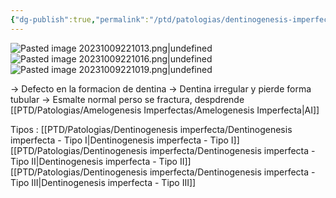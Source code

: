 ```yaml
---
{"dg-publish":true,"permalink":"/ptd/patologias/dentinogenesis-imperfecta/dentinogenesis-imperfecta/"}
---
```


![Pasted image 20231009221013.png|undefined](/img/user/Cirugia%20Bucal%20I/Medias/Pasted%20image%2020231009221013.png)![Pasted image 20231009221016.png|undefined](/img/user/Cirugia%20Bucal%20I/Medias/Pasted%20image%2020231009221016.png)![Pasted image 20231009221019.png|undefined](/img/user/Cirugia%20Bucal%20I/Medias/Pasted%20image%2020231009221019.png)

→ Defecto en la formacion de dentina
→ Dentina irregular y pierde forma tubular
→ Esmalte normal perso se fractura, despdrende [[PTD/Patologias/Amelogenesis Imperfectas/Amelogenesis Imperfecta\|AI]]

Tipos : 
[[PTD/Patologias/Dentinogenesis imperfecta/Dentinogenesis imperfecta - Tipo I\|Dentinogenesis imperfecta - Tipo I]]
[[PTD/Patologias/Dentinogenesis imperfecta/Dentinogenesis imperfecta - Tipo II\|Dentinogenesis imperfecta - Tipo II]]
[[PTD/Patologias/Dentinogenesis imperfecta/Dentinogenesis imperfecta - Tipo III\|Dentinogenesis imperfecta - Tipo III]]

